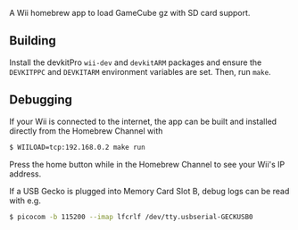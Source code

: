 A Wii homebrew app to load GameCube gz with SD card support.

## Building

Install the devkitPro `wii-dev` and `devkitARM` packages and ensure the
`DEVKITPPC` and `DEVKITARM` environment variables are set. Then, run `make`.

## Debugging

If your Wii is connected to the internet, the app can be built and installed
directly from the Homebrew Channel with

```sh
$ WIILOAD=tcp:192.168.0.2 make run
```

Press the home button while in the Homebrew Channel to see your Wii's IP address.

If a USB Gecko is plugged into Memory Card Slot B, debug logs can be read with e.g.

```sh
$ picocom -b 115200 --imap lfcrlf /dev/tty.usbserial-GECKUSB0
```
